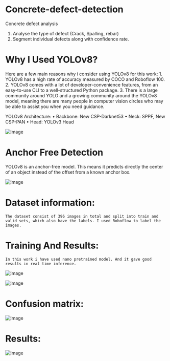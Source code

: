 # Concrete-defect-detection
Concrete defect analysis
1. Analyse the type of defect (Crack, Spalling, rebar)
2. Segment individual defects along with confidence rate.


# Why  I Used YOLOv8?
Here are a few main reasons why i consider using YOLOv8 for this work:
    1. YOLOv8 has a high rate of accuracy measured by COCO and Roboflow 100.
    2. YOLOv8 comes with a lot of developer-convenience features, from an easy-to-use CLI to a well-structured Python package.
    3. There is a large community around YOLO and a growing community around the YOLOv8 model, meaning there are many people in computer vision circles who may be able to assist you when you need guidance.

YOLOv8 Architecture:
    • Backbone: New CSP-Darknet53 
    • Neck: SPPF, New CSP-PAN 
    • Head: YOLOv3 Head 

![image](https://user-images.githubusercontent.com/45628395/223023013-dfc0944c-8f43-4e8b-8633-341be131fba3.png)



# Anchor Free Detection
YOLOv8 is an anchor-free model. This means it predicts directly the center of an object instead of the offset from a known anchor box.

![image](https://user-images.githubusercontent.com/45628395/223023057-fda8b42b-b13f-4eef-bdc5-6b2dd3f060f5.png)


# Dataset information:
	The dataset consist of 396 images in total and split into train and valid sets, which also have the labels. I used Roboflow to label the images.

# Training And Results:
	In this work i have used nano pretrained model. And it gave good results in real time inference.

![image](https://user-images.githubusercontent.com/45628395/223023120-b7fb104f-8b3b-402c-b978-9ae662430f20.png)

![image](https://user-images.githubusercontent.com/45628395/223023260-bd1a5ff1-541c-422a-9c3d-73aaeea7643b.png)

# Confusion matrix:
![image](https://user-images.githubusercontent.com/45628395/223023280-90c07b32-272a-4313-875c-c3ea82ae0082.png)



# Results:
![image](https://user-images.githubusercontent.com/45628395/223023299-6105a266-a430-4838-bff2-4d5fbcc4651b.png)

